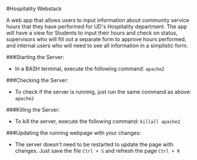 #Hospitality Webstack

A web app that allows users to input information about community service hours that they have performed for UD's Hospitality department.
The app will have a view for Students to input their hours and check on status, 
supervisors who will fill out a separate form to approve hours performed,
and internal users who will need to see all information in a simplistic form.

###Starting the Server:
* In a BASH terminal, execute the following command: `apache2`

###Checking the Server:
* To check if the server is running, just run the same command as above: `apache2`

###Killing the Server:
* To kill the server, execute the following command: `killall apache2`

###Updating the running webpage with your changes:
* The server doesn't need to be restarted to update the page with changes. Just save the file `Ctrl + S` and refresh the page `Ctrl + R`